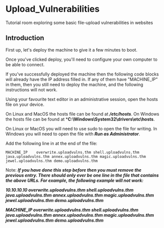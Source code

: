 # Upload_Vulnerabilities

Tutorial room exploring some basic file-upload vulnerabilities in websites

## Introduction

First up, let's deploy the machine to give it a few minutes to boot.

Once you've clicked deploy, you'll need to configure your own computer to be able to connect.

If you've successfully deployed the machine then the following code blocks will already have the IP address filled in. If any of them have "MACH​INE_IP" in them, then you still need to deploy the machine, and the following instructions will not work.

Using your favourite text editor in an administrative session, open the hosts file on your device.

On Linux and MacOS the hosts file can be found at ***/etc/hosts***.
On Windows the hosts file can be found at ***C:\Windows\System32\drivers\etc\hosts**.

On Linux or MacOS you will need to use sudo to open the file for writing. In Windows you will need to open the file with ***Run as Administrator***.

Add the following line in at the end of the file:

    MACHINE_IP    overwrite.uploadvulns.thm shell.uploadvulns.thm java.uploadvulns.thm annex.uploadvulns.thm magic.uploadvulns.thm jewel.uploadvulns.thm demo.uploadvulns.thm

Note: ***If you have done this step before then you must remove the previous entry. There should only ever be one line in the file that contains the above URLs. For example, the following example will not work:***

***10.10.10.10    overwrite.uploadvulns.thm shell.uploadvulns.thm java.uploadvulns.thm annex.uploadvulns.thm magic.uploadvulns.thm jewel.uploadvulns.thm demo.uploadvulns.thm***

***MACHINE_IP    overwrite.uploadvulns.thm shell.uploadvulns.thm java.uploadvulns.thm annex.uploadvulns.thm magic.uploadvulns.thm jewel.uploadvulns.thm demo.uploadvulns.thm***

